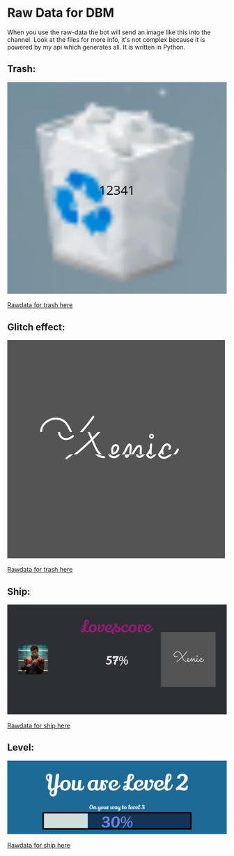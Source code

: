 
# Raw Data for DBM
When you use the raw-data the bot will send an image like this into the channel.
Look at the files for more info, it's not complex because it is powered by my api which generates all.
It is written in Python.

## Trash:

![](img/trash.jpg)


[Rawdata for trash here](raw/trash.txt)

## Glitch effect:

![](img/glitch.gif)

[Rawdata for trash here](raw/trash.txt)

## Ship:


![](img/ship.png)

[Rawdata for ship here](raw/ship.txt)

## Level:


![](img/level.png)

[Rawdata for ship here](raw/level.txt)
